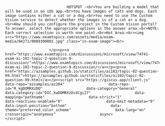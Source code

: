 <p class="card-text">
							
								HOTSPOT -<br>You are building a model that will be used in an iOS app.<br>You have images of cats and dogs. Each image contains either a cat or a dog.<br>You need to use the Custom Vision service to detect whether the images is of a cat or a dog.<br>How should you configure the project in the Custom Vision portal? To answer, select the appropriate options in the answer area.<br>NOTE: Each correct selection is worth one point.<br>Hot Area:<br><img src="https://www.examtopics.com/assets/media/exam-media/04271/0009300001.jpg" class="in-exam-image"><br>
							
						</p><p><a href="https://www.examtopics.com/discussions/microsoft/view/74741-exam-ai-102-topic-2-question-9-discussion/">https://www.examtopics.com/discussions/microsoft/view/74741-exam-ai-102-topic-2-question-9-discussion/</a></p><p><a href="https://azsamples.github.io/staticfiles/ai102/topic-02-question-09.html">https://azsamples.github.io/staticfiles/ai102/topic-02-question-09.html</a></p><script src="https://giscus.app/client.js"                    data-repo="azsamples/az204"                    data-repo-id="R_kgDOMRXzDQ"                    data-category="General"                    data-category-id="DIC_kwDOMRXzDc4Cgi27"                    data-mapping="pathname"                    data-strict="1"                    data-reactions-enabled="0"                    data-emit-metadata="0"                    data-input-position="bottom"                    data-theme="preferred_color_scheme"                    data-lang="en"                    crossorigin="anonymous"                    async>                    </script>